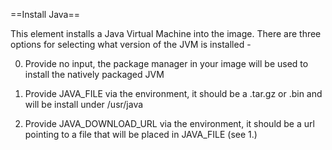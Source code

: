 ==Install Java==

This element installs a Java Virtual Machine into the image. There are
three options for selecting what version of the JVM is installed -

0. Provide no input, the package manager in your image will be used to
install the natively packaged JVM

1. Provide JAVA_FILE via the environment, it should be a .tar.gz or
.bin and will be install under /usr/java

2. Provide JAVA_DOWNLOAD_URL via the environment, it should be a url
pointing to a file that will be placed in JAVA_FILE (see 1.)
